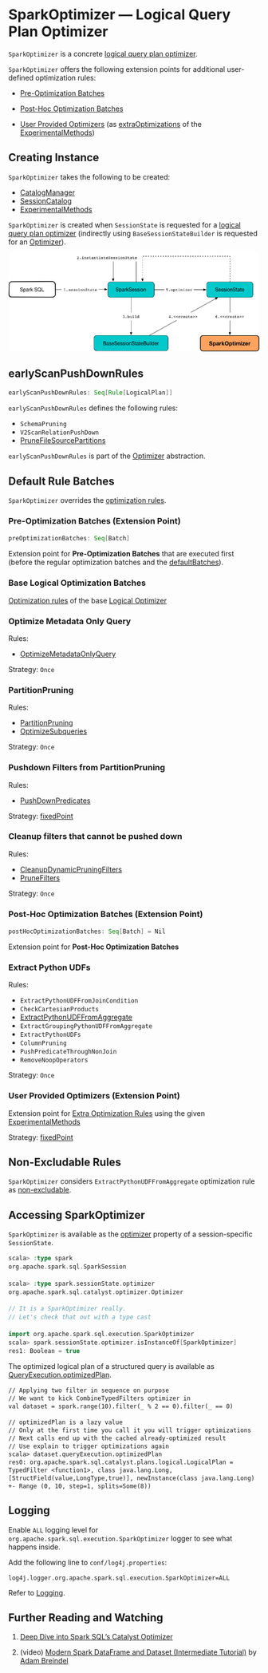 # SparkOptimizer &mdash; Logical Query Plan Optimizer

`SparkOptimizer` is a concrete [logical query plan optimizer](spark-sql-Optimizer.md).

`SparkOptimizer` offers the following extension points for additional user-defined optimization rules:

* [Pre-Optimization Batches](#preOptimizationBatches)

* [Post-Hoc Optimization Batches](#postHocOptimizationBatches)

* [User Provided Optimizers](#User-Provided-Optimizers) (as [extraOptimizations](spark-sql-ExperimentalMethods.md#extraOptimizations) of the [ExperimentalMethods](#experimentalMethods))

## Creating Instance

`SparkOptimizer` takes the following to be created:

* <span id="catalogManager"> [CatalogManager](connector/catalog/CatalogManager.md)
* <span id="catalog"> [SessionCatalog](spark-sql-SessionCatalog.md)
* <span id="experimentalMethods"> [ExperimentalMethods](spark-sql-ExperimentalMethods.md)

`SparkOptimizer` is created when `SessionState` is requested for a [logical query plan optimizer](SessionState.md#optimizer) (indirectly using `BaseSessionStateBuilder` is requested for an [Optimizer](BaseSessionStateBuilder.md#optimizer)).

![Creating SparkOptimizer](../images/spark-sql-SparkOptimizer.png)

## <span id="earlyScanPushDownRules"> earlyScanPushDownRules

```scala
earlyScanPushDownRules: Seq[Rule[LogicalPlan]]
```

`earlyScanPushDownRules` defines the following rules:

* `SchemaPruning`
* `V2ScanRelationPushDown`
* [PruneFileSourcePartitions](logical-optimizations/PruneFileSourcePartitions.md)

`earlyScanPushDownRules` is part of the [Optimizer](spark-sql-Optimizer.md) abstraction.

## <span id="defaultBatches"><span id="batches"> Default Rule Batches

`SparkOptimizer` overrides the [optimization rules](spark-sql-Optimizer.md#defaultBatches).

### <span id="preOptimizationBatches"> Pre-Optimization Batches (Extension Point)

```scala
preOptimizationBatches: Seq[Batch]
```

Extension point for **Pre-Optimization Batches** that are executed first (before the regular optimization batches and the [defaultBatches](spark-sql-Optimizer.md#defaultBatches)).

### Base Logical Optimization Batches

[Optimization rules](spark-sql-Optimizer.md#defaultBatches) of the base [Logical Optimizer](spark-sql-Optimizer.md)

### Optimize Metadata Only Query

Rules:

* [OptimizeMetadataOnlyQuery](logical-optimizations/OptimizeMetadataOnlyQuery.md)

Strategy: `Once`

### PartitionPruning

Rules:

* [PartitionPruning](logical-optimizations/PartitionPruning.md)
* [OptimizeSubqueries](logical-optimizations/OptimizeSubqueries.md)

Strategy: `Once`

### Pushdown Filters from PartitionPruning

Rules:

* [PushDownPredicates](logical-optimizations/PushDownPredicates.md)

Strategy: [fixedPoint](spark-sql-Optimizer.md#fixedPoint)

### Cleanup filters that cannot be pushed down

Rules:

* [CleanupDynamicPruningFilters](logical-optimizations/CleanupDynamicPruningFilters.md)
* [PruneFilters](logical-optimizations/PruneFilters.md)

Strategy: `Once`

### <span id="postHocOptimizationBatches"> Post-Hoc Optimization Batches (Extension Point)

```scala
postHocOptimizationBatches: Seq[Batch] = Nil
```

Extension point for **Post-Hoc Optimization Batches**

### Extract Python UDFs

Rules:

* `ExtractPythonUDFFromJoinCondition`
* `CheckCartesianProducts`
* [ExtractPythonUDFFromAggregate](logical-optimizations/ExtractPythonUDFFromAggregate.md)
* `ExtractGroupingPythonUDFFromAggregate`
* `ExtractPythonUDFs`
* `ColumnPruning`
* `PushPredicateThroughNonJoin`
* `RemoveNoopOperators`

Strategy: `Once`

### <span id="User-Provided-Optimizers"> User Provided Optimizers (Extension Point)

Extension point for [Extra Optimization Rules](docs/spark-sql-ExperimentalMethods.md#extraOptimizations) using the given [ExperimentalMethods](#experimentalMethods)

Strategy: [fixedPoint](spark-sql-Optimizer.md#fixedPoint)

## <span id="nonExcludableRules"> Non-Excludable Rules

`SparkOptimizer` considers `ExtractPythonUDFFromAggregate` optimization rule as [non-excludable](spark-sql-Optimizer.md#nonExcludableRules).

## Accessing SparkOptimizer

`SparkOptimizer` is available as the [optimizer](SessionState.md#optimizer) property of a session-specific `SessionState`.

```scala
scala> :type spark
org.apache.spark.sql.SparkSession

scala> :type spark.sessionState.optimizer
org.apache.spark.sql.catalyst.optimizer.Optimizer

// It is a SparkOptimizer really.
// Let's check that out with a type cast

import org.apache.spark.sql.execution.SparkOptimizer
scala> spark.sessionState.optimizer.isInstanceOf[SparkOptimizer]
res1: Boolean = true
```

The optimized logical plan of a structured query is available as [QueryExecution.optimizedPlan](spark-sql-QueryExecution.md#optimizedPlan).

```text
// Applying two filter in sequence on purpose
// We want to kick CombineTypedFilters optimizer in
val dataset = spark.range(10).filter(_ % 2 == 0).filter(_ == 0)

// optimizedPlan is a lazy value
// Only at the first time you call it you will trigger optimizations
// Next calls end up with the cached already-optimized result
// Use explain to trigger optimizations again
scala> dataset.queryExecution.optimizedPlan
res0: org.apache.spark.sql.catalyst.plans.logical.LogicalPlan =
TypedFilter <function1>, class java.lang.Long, [StructField(value,LongType,true)], newInstance(class java.lang.Long)
+- Range (0, 10, step=1, splits=Some(8))
```

## Logging

Enable `ALL` logging level for `org.apache.spark.sql.execution.SparkOptimizer` logger to see what happens inside.

Add the following line to `conf/log4j.properties`:

```text
log4j.logger.org.apache.spark.sql.execution.SparkOptimizer=ALL
```

Refer to [Logging](spark-logging.md).

## <span id="i-want-more"> Further Reading and Watching

1. [Deep Dive into Spark SQL’s Catalyst Optimizer](https://databricks.com/blog/2015/04/13/deep-dive-into-spark-sqls-catalyst-optimizer.html)

2. (video) [Modern Spark DataFrame and Dataset (Intermediate Tutorial)](https://youtu.be/_1byVWTEK1s?t=19m7s) by [Adam Breindel](https://twitter.com/adbreind)
